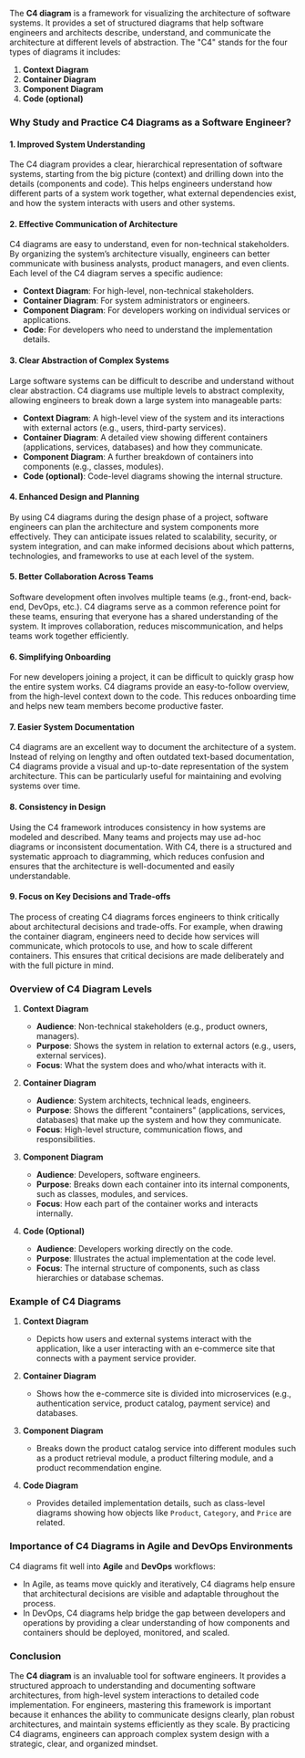 The **C4 diagram** is a framework for visualizing the architecture of software systems. It provides a set of structured diagrams that help software engineers and architects describe, understand, and communicate the architecture at different levels of abstraction. The "C4" stands for the four types of diagrams it includes:
1. **Context Diagram**
2. **Container Diagram**
3. **Component Diagram**
4. **Code (optional)**

### Why Study and Practice C4 Diagrams as a Software Engineer?
#### 1. **Improved System Understanding**
The C4 diagram provides a clear, hierarchical representation of software systems, starting from the big picture (context) and drilling down into the details (components and code). This helps engineers understand how different parts of a system work together, what external dependencies exist, and how the system interacts with users and other systems.

#### 2. **Effective Communication of Architecture**
C4 diagrams are easy to understand, even for non-technical stakeholders. By organizing the system’s architecture visually, engineers can better communicate with business analysts, product managers, and even clients. Each level of the C4 diagram serves a specific audience:
   - **Context Diagram**: For high-level, non-technical stakeholders.
   - **Container Diagram**: For system administrators or engineers.
   - **Component Diagram**: For developers working on individual services or applications.
   - **Code**: For developers who need to understand the implementation details.

#### 3. **Clear Abstraction of Complex Systems**
Large software systems can be difficult to describe and understand without clear abstraction. C4 diagrams use multiple levels to abstract complexity, allowing engineers to break down a large system into manageable parts:
   - **Context Diagram**: A high-level view of the system and its interactions with external actors (e.g., users, third-party services).
   - **Container Diagram**: A detailed view showing different containers (applications, services, databases) and how they communicate.
   - **Component Diagram**: A further breakdown of containers into components (e.g., classes, modules).
   - **Code (optional)**: Code-level diagrams showing the internal structure.

#### 4. **Enhanced Design and Planning**
By using C4 diagrams during the design phase of a project, software engineers can plan the architecture and system components more effectively. They can anticipate issues related to scalability, security, or system integration, and can make informed decisions about which patterns, technologies, and frameworks to use at each level of the system.

#### 5. **Better Collaboration Across Teams**
Software development often involves multiple teams (e.g., front-end, back-end, DevOps, etc.). C4 diagrams serve as a common reference point for these teams, ensuring that everyone has a shared understanding of the system. It improves collaboration, reduces miscommunication, and helps teams work together efficiently.

#### 6. **Simplifying Onboarding**
For new developers joining a project, it can be difficult to quickly grasp how the entire system works. C4 diagrams provide an easy-to-follow overview, from the high-level context down to the code. This reduces onboarding time and helps new team members become productive faster.

#### 7. **Easier System Documentation**
C4 diagrams are an excellent way to document the architecture of a system. Instead of relying on lengthy and often outdated text-based documentation, C4 diagrams provide a visual and up-to-date representation of the system architecture. This can be particularly useful for maintaining and evolving systems over time.

#### 8. **Consistency in Design**
Using the C4 framework introduces consistency in how systems are modeled and described. Many teams and projects may use ad-hoc diagrams or inconsistent documentation. With C4, there is a structured and systematic approach to diagramming, which reduces confusion and ensures that the architecture is well-documented and easily understandable.

#### 9. **Focus on Key Decisions and Trade-offs**
The process of creating C4 diagrams forces engineers to think critically about architectural decisions and trade-offs. For example, when drawing the container diagram, engineers need to decide how services will communicate, which protocols to use, and how to scale different containers. This ensures that critical decisions are made deliberately and with the full picture in mind.

### Overview of C4 Diagram Levels

1. **Context Diagram**
   - **Audience**: Non-technical stakeholders (e.g., product owners, managers).
   - **Purpose**: Shows the system in relation to external actors (e.g., users, external services).
   - **Focus**: What the system does and who/what interacts with it.

2. **Container Diagram**
   - **Audience**: System architects, technical leads, engineers.
   - **Purpose**: Shows the different "containers" (applications, services, databases) that make up the system and how they communicate.
   - **Focus**: High-level structure, communication flows, and responsibilities.

3. **Component Diagram**
   - **Audience**: Developers, software engineers.
   - **Purpose**: Breaks down each container into its internal components, such as classes, modules, and services.
   - **Focus**: How each part of the container works and interacts internally.

4. **Code (Optional)**
   - **Audience**: Developers working directly on the code.
   - **Purpose**: Illustrates the actual implementation at the code level.
   - **Focus**: The internal structure of components, such as class hierarchies or database schemas.

### Example of C4 Diagrams

1. **Context Diagram**
   - Depicts how users and external systems interact with the application, like a user interacting with an e-commerce site that connects with a payment service provider.

2. **Container Diagram**
   - Shows how the e-commerce site is divided into microservices (e.g., authentication service, product catalog, payment service) and databases.

3. **Component Diagram**
   - Breaks down the product catalog service into different modules such as a product retrieval module, a product filtering module, and a product recommendation engine.

4. **Code Diagram**
   - Provides detailed implementation details, such as class-level diagrams showing how objects like `Product`, `Category`, and `Price` are related.

### Importance of C4 Diagrams in Agile and DevOps Environments

C4 diagrams fit well into **Agile** and **DevOps** workflows:
- In Agile, as teams move quickly and iteratively, C4 diagrams help ensure that architectural decisions are visible and adaptable throughout the process.
- In DevOps, C4 diagrams help bridge the gap between developers and operations by providing a clear understanding of how components and containers should be deployed, monitored, and scaled.

### Conclusion
The **C4 diagram** is an invaluable tool for software engineers. It provides a structured approach to understanding and documenting software architectures, from high-level system interactions to detailed code implementation. For engineers, mastering this framework is important because it enhances the ability to communicate designs clearly, plan robust architectures, and maintain systems efficiently as they scale. By practicing C4 diagrams, engineers can approach complex system design with a strategic, clear, and organized mindset.
